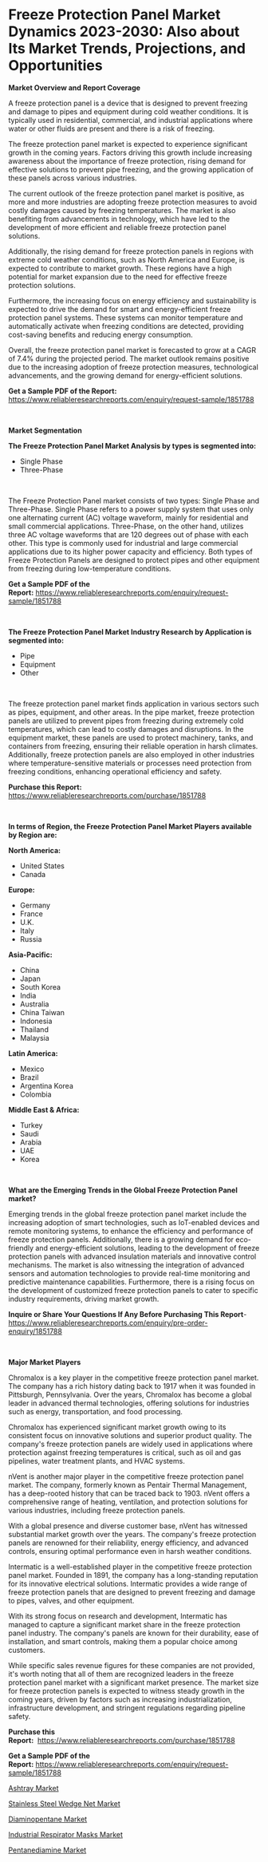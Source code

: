 <p><h1>Freeze Protection Panel Market Dynamics 2023-2030: Also about Its Market Trends, Projections, and Opportunities</h1></p><p><strong>Market Overview and Report Coverage</strong></p>
<p><p>A freeze protection panel is a device that is designed to prevent freezing and damage to pipes and equipment during cold weather conditions. It is typically used in residential, commercial, and industrial applications where water or other fluids are present and there is a risk of freezing.</p><p>The freeze protection panel market is expected to experience significant growth in the coming years. Factors driving this growth include increasing awareness about the importance of freeze protection, rising demand for effective solutions to prevent pipe freezing, and the growing application of these panels across various industries.</p><p>The current outlook of the freeze protection panel market is positive, as more and more industries are adopting freeze protection measures to avoid costly damages caused by freezing temperatures. The market is also benefiting from advancements in technology, which have led to the development of more efficient and reliable freeze protection panel solutions.</p><p>Additionally, the rising demand for freeze protection panels in regions with extreme cold weather conditions, such as North America and Europe, is expected to contribute to market growth. These regions have a high potential for market expansion due to the need for effective freeze protection solutions.</p><p>Furthermore, the increasing focus on energy efficiency and sustainability is expected to drive the demand for smart and energy-efficient freeze protection panel systems. These systems can monitor temperature and automatically activate when freezing conditions are detected, providing cost-saving benefits and reducing energy consumption.</p><p>Overall, the freeze protection panel market is forecasted to grow at a CAGR of 7.4% during the projected period. The market outlook remains positive due to the increasing adoption of freeze protection measures, technological advancements, and the growing demand for energy-efficient solutions.</p></p>
<p><strong>Get a Sample PDF of the Report:</strong> <a href="https://www.reliableresearchreports.com/enquiry/request-sample/1851788">https://www.reliableresearchreports.com/enquiry/request-sample/1851788</a></p>
<p>&nbsp;</p>
<p><strong>Market Segmentation</strong></p>
<p><strong>The Freeze Protection Panel Market Analysis by types is segmented into:</strong></p>
<p><ul><li>Single Phase</li><li>Three-Phase</li></ul></p>
<p>&nbsp;</p>
<p><p>The Freeze Protection Panel market consists of two types: Single Phase and Three-Phase. Single Phase refers to a power supply system that uses only one alternating current (AC) voltage waveform, mainly for residential and small commercial applications. Three-Phase, on the other hand, utilizes three AC voltage waveforms that are 120 degrees out of phase with each other. This type is commonly used for industrial and large commercial applications due to its higher power capacity and efficiency. Both types of Freeze Protection Panels are designed to protect pipes and other equipment from freezing during low-temperature conditions.</p></p>
<p><strong>Get a Sample PDF of the Report:</strong>&nbsp;<a href="https://www.reliableresearchreports.com/enquiry/request-sample/1851788">https://www.reliableresearchreports.com/enquiry/request-sample/1851788</a></p>
<p>&nbsp;</p>
<p><strong>The Freeze Protection Panel Market Industry Research by Application is segmented into:</strong></p>
<p><ul><li>Pipe</li><li>Equipment</li><li>Other</li></ul></p>
<p>&nbsp;</p>
<p><p>The freeze protection panel market finds application in various sectors such as pipes, equipment, and other areas. In the pipe market, freeze protection panels are utilized to prevent pipes from freezing during extremely cold temperatures, which can lead to costly damages and disruptions. In the equipment market, these panels are used to protect machinery, tanks, and containers from freezing, ensuring their reliable operation in harsh climates. Additionally, freeze protection panels are also employed in other industries where temperature-sensitive materials or processes need protection from freezing conditions, enhancing operational efficiency and safety.</p></p>
<p><strong>Purchase this Report:</strong>&nbsp; <a href="https://www.reliableresearchreports.com/purchase/1851788">https://www.reliableresearchreports.com/purchase/1851788</a></p>
<p>&nbsp;</p>
<p><strong>In terms of Region, the Freeze Protection Panel Market Players available by Region are:</strong></p>
<p>
    <p> <strong> North America: </strong>
        <ul>
            <li>United States</li>
            <li>Canada</li>
        </ul>
        </p> 
    <p> <strong> Europe: </strong>
        <ul>
            <li>Germany</li>
            <li>France</li>
            <li>U.K.</li>
            <li>Italy</li>
            <li>Russia</li>
        </ul>
        </p> 
    <p> <strong> Asia-Pacific: </strong>
        <ul>
            <li>China</li>
            <li>Japan</li>
            <li>South Korea</li>
            <li>India</li>
            <li>Australia</li>
            <li>China Taiwan</li>
            <li>Indonesia</li>
            <li>Thailand</li>
            <li>Malaysia</li>
        </ul>
        </p> 
    <p> <strong> Latin America: </strong>
        <ul>
            <li>Mexico</li>
            <li>Brazil</li>
            <li>Argentina Korea</li>
            <li>Colombia</li>
        </ul>
        </p> 
    <p> <strong> Middle East & Africa: </strong>
        <ul>
            <li>Turkey</li>
            <li>Saudi</li>
            <li>Arabia</li>
            <li>UAE</li>
            <li>Korea</li>
        </ul>
    </p>
    </p>
<p>&nbsp;</p>
<p><strong>What are the Emerging Trends in the Global Freeze Protection Panel market?</strong></p>
<p><p>Emerging trends in the global freeze protection panel market include the increasing adoption of smart technologies, such as IoT-enabled devices and remote monitoring systems, to enhance the efficiency and performance of freeze protection panels. Additionally, there is a growing demand for eco-friendly and energy-efficient solutions, leading to the development of freeze protection panels with advanced insulation materials and innovative control mechanisms. The market is also witnessing the integration of advanced sensors and automation technologies to provide real-time monitoring and predictive maintenance capabilities. Furthermore, there is a rising focus on the development of customized freeze protection panels to cater to specific industry requirements, driving market growth.</p></p>
<p><strong>Inquire or Share Your Questions If Any Before Purchasing This Report</strong>- <a href="https://www.reliableresearchreports.com/enquiry/pre-order-enquiry/1851788">https://www.reliableresearchreports.com/enquiry/pre-order-enquiry/1851788</a></p>
<p>&nbsp;</p>
<p><strong>Major Market Players</strong></p>
<p><p>Chromalox is a key player in the competitive freeze protection panel market. The company has a rich history dating back to 1917 when it was founded in Pittsburgh, Pennsylvania. Over the years, Chromalox has become a global leader in advanced thermal technologies, offering solutions for industries such as energy, transportation, and food processing.</p><p>Chromalox has experienced significant market growth owing to its consistent focus on innovative solutions and superior product quality. The company's freeze protection panels are widely used in applications where protection against freezing temperatures is critical, such as oil and gas pipelines, water treatment plants, and HVAC systems.</p><p>nVent is another major player in the competitive freeze protection panel market. The company, formerly known as Pentair Thermal Management, has a deep-rooted history that can be traced back to 1903. nVent offers a comprehensive range of heating, ventilation, and protection solutions for various industries, including freeze protection panels.</p><p>With a global presence and diverse customer base, nVent has witnessed substantial market growth over the years. The company's freeze protection panels are renowned for their reliability, energy efficiency, and advanced controls, ensuring optimal performance even in harsh weather conditions. </p><p>Intermatic is a well-established player in the competitive freeze protection panel market. Founded in 1891, the company has a long-standing reputation for its innovative electrical solutions. Intermatic provides a wide range of freeze protection panels that are designed to prevent freezing and damage to pipes, valves, and other equipment.</p><p>With its strong focus on research and development, Intermatic has managed to capture a significant market share in the freeze protection panel industry. The company's panels are known for their durability, ease of installation, and smart controls, making them a popular choice among customers.</p><p>While specific sales revenue figures for these companies are not provided, it's worth noting that all of them are recognized leaders in the freeze protection panel market with a significant market presence. The market size for freeze protection panels is expected to witness steady growth in the coming years, driven by factors such as increasing industrialization, infrastructure development, and stringent regulations regarding pipeline safety.</p></p>
<p><strong>Purchase this Report:</strong>&nbsp;&nbsp;<a href="https://www.reliableresearchreports.com/purchase/1851788">https://www.reliableresearchreports.com/purchase/1851788</a></p>
<p></p>
<p><strong>Get a Sample PDF of the Report:</strong>&nbsp;<a href="https://www.reliableresearchreports.com/enquiry/request-sample/1851788">https://www.reliableresearchreports.com/enquiry/request-sample/1851788</a></p>
<p><p><a href="https://www.linkedin.com/pulse/ashtray-market-insights-players-forecast-till-2030-midway-research/">Ashtray Market</a></p><p><a href="https://medium.com/@nathanl41025/stainless-steel-wedge-net-market-exploring-market-share-market-trends-and-future-growth-d5bde6eba13c">Stainless Steel Wedge Net Market</a></p><p><a href="https://www.linkedin.com/pulse/diaminopentane-market-challenges-opportunities-growth-drivers/">Diaminopentane Market</a></p><p><a href="https://medium.com/@keygreen5469/industrial-respirator-masks-market-trends-forecast-and-competitive-analysis-to-2030-1cf57aa545ac">Industrial Respirator Masks Market</a></p><p><a href="https://www.linkedin.com/pulse/decoding-pentanediamine-market-deep-dive-latest-trends/">Pentanediamine Market</a></p></p>